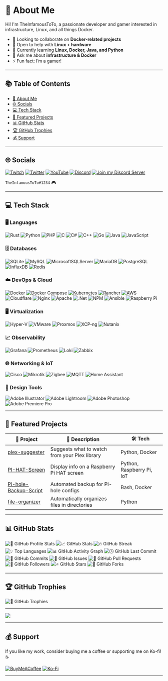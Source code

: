 # 💫 About Me

Hi! I'm TheInfamousToTo, a passionate developer and gamer interested in infrastructure, Linux, and all things Docker.

- 💞️ Looking to collaborate on **Docker-related projects**
- 🤝 Open to help with **Linux + hardware**
- 🌱 Currently learning **Linux, Docker, Java, and Python**
- 💬 Ask me about **infrastructure & Docker**
- ⚡ Fun fact: I’m a gamer!

---

## 📚 Table of Contents
- [💫 About Me](#-about-me)
- [🌐 Socials](#-socials)
- [💻 Tech Stack](#-tech-stack)
- [🚀 Featured Projects](#-featured-projects)
- [📊 GitHub Stats](#-github-stats)
- [🏆 GitHub Trophies](#-github-trophies)
- [💰 Support](#-support)

---

## 🌐 Socials
[![Twitch](https://img.shields.io/badge/Twitch-%239146FF.svg?logo=Twitch&logoColor=white)](https://twitch.tv/totostreamz)
[![Twitter](https://img.shields.io/badge/Twitter-%231DA1F2.svg?logo=Twitter&logoColor=white)](https://twitter.com/alsatrawitweets)
[![YouTube](https://img.shields.io/badge/YouTube-%23FF0000.svg?logo=YouTube&logoColor=white)](https://youtube.com/@TheInfamousToTo)
[![Discord](https://img.shields.io/badge/Discord-%237289DA.svg?logo=discord&logoColor=white)](https://discord.com/users/180424122596065280)
[![Join my Discord Server](https://img.shields.io/badge/Server-Join%20Community-%237289DA?logo=discord&logoColor=white)](https://discord.gg/CXqpB7gGsB)

`TheInfamousToTo#1234` 🎮

---

## 💻 Tech Stack

### 🖥️ Languages
![Rust](https://img.shields.io/badge/rust-%23000000.svg?style=plastic&logo=rust&logoColor=white)
![Python](https://img.shields.io/badge/python-3670A0?style=plastic&logo=python&logoColor=ffdd54)
![PHP](https://img.shields.io/badge/php-%23777BB4.svg?style=plastic&logo=php&logoColor=white)
![C](https://img.shields.io/badge/c-%2300599C.svg?style=plastic&logo=c&logoColor=white)
![C#](https://img.shields.io/badge/c%23-%23239120.svg?style=plastic&logo=c-sharp&logoColor=white)
![C++](https://img.shields.io/badge/c++-%2300599C.svg?style=plastic&logo=c%2B%2B&logoColor=white)
![Go](https://img.shields.io/badge/go-%2300ADD8.svg?style=plastic&logo=go&logoColor=white)
![Java](https://img.shields.io/badge/java-%23ED8B00.svg?style=plastic&logo=java&logoColor=white)
![JavaScript](https://img.shields.io/badge/javascript-%23323330.svg?style=plastic&logo=javascript&logoColor=%23F7DF1E)

### 🗄️ Databases
![SQLite](https://img.shields.io/badge/sqlite-%2307405e.svg?style=plastic&logo=sqlite&logoColor=white)
![MySQL](https://img.shields.io/badge/mysql-%2300f.svg?style=plastic&logo=mysql&logoColor=white)
![MicrosoftSQLServer](https://img.shields.io/badge/Microsoft%20SQL%20Sever-CC2927?style=plastic&logo=microsoft%20sql%20server&logoColor=white)
![MariaDB](https://img.shields.io/badge/MariaDB-003545?style=plastic&logo=mariadb&logoColor=white)
![PostgreSQL](https://img.shields.io/badge/postgresql-%23336791.svg?style=plastic&logo=postgresql&logoColor=white)
![InfluxDB](https://img.shields.io/badge/influxdb-%2300ADEF.svg?style=plastic&logo=influxdb&logoColor=white)
![Redis](https://img.shields.io/badge/redis-%23DD0031.svg?style=plastic&logo=redis&logoColor=white)

### ☁️ DevOps & Cloud
![Docker](https://img.shields.io/badge/docker-%230db7ed.svg?style=plastic&logo=docker&logoColor=white)
![Docker Compose](https://img.shields.io/badge/docker--compose-%230db7ed.svg?style=plastic&logo=docker&logoColor=white)
![Kubernetes](https://img.shields.io/badge/kubernetes-%23326ce5.svg?style=plastic&logo=kubernetes&logoColor=white)
![Rancher](https://img.shields.io/badge/rancher-%230075A8.svg?style=plastic&logo=rancher&logoColor=white)
![AWS](https://img.shields.io/badge/AWS-%23FF9900.svg?style=plastic&logo=amazon-aws&logoColor=white)
![Cloudflare](https://img.shields.io/badge/Cloudflare-F38020?style=plastic&logo=Cloudflare&logoColor=white)
![Nginx](https://img.shields.io/badge/nginx-%23009639.svg?style=plastic&logo=nginx&logoColor=white)
![Apache](https://img.shields.io/badge/apache-%23D42029.svg?style=plastic&logo=apache&logoColor=white)
![.Net](https://img.shields.io/badge/.NET-5C2D91?style=plastic&logo=.net&logoColor=white)
![NPM](https://img.shields.io/badge/NPM-%23000000.svg?style=plastic&logo=npm&logoColor=white)
![Ansible](https://img.shields.io/badge/ansible-%231A1918.svg?style=plastic&logo=ansible&logoColor=white)
![Raspberry Pi](https://img.shields.io/badge/-RaspberryPi-C51A4A?style=plastic&logo=Raspberry-Pi)

### 🖥️ Virtualization
![Hyper-V](https://img.shields.io/badge/Hyper--V-0078D7?style=plastic&logo=windows&logoColor=white)
![VMware](https://img.shields.io/badge/VMware-607078?style=plastic&logo=vmware&logoColor=white)
![Proxmox](https://img.shields.io/badge/Proxmox-EE7200?style=plastic&logo=proxmox&logoColor=white)
![XCP-ng](https://img.shields.io/badge/XCP--ng-0066CC?style=plastic&logo=xcp-ng&logoColor=white)
![Nutanix](https://img.shields.io/badge/Nutanix-024DA1?style=plastic&logo=nutanix&logoColor=white)

### 📈 Observability
![Grafana](https://img.shields.io/badge/grafana-F46800?style=plastic&logo=grafana&logoColor=white)
![Prometheus](https://img.shields.io/badge/prometheus-E6522C?style=plastic&logo=prometheus&logoColor=white)
![Loki](https://img.shields.io/badge/loki-0A0A0A?style=plastic&logo=loki&logoColor=white)
![Zabbix](https://img.shields.io/badge/zabbix-DC382D?style=plastic&logo=zabbix&logoColor=white)

### 🌐 Networking & IoT
![Cisco](https://img.shields.io/badge/cisco-1BA0D7?style=plastic&logo=cisco&logoColor=white)
![Mikrotik](https://img.shields.io/badge/mikrotik-FF6600?style=plastic&logo=mikrotik&logoColor=white)
![Zigbee](https://img.shields.io/badge/zigbee-EB0443?style=plastic&logo=zigbee&logoColor=white)
![MQTT](https://img.shields.io/badge/mqtt-660066?style=plastic&logo=mqtt&logoColor=white)
![Home Assistant](https://img.shields.io/badge/home%20assistant-41BDF5?style=plastic&logo=home-assistant&logoColor=white)

### 🎨 Design Tools
![Adobe Illustrator](https://img.shields.io/badge/adobeillustrator-%23FF9A00.svg?style=plastic&logo=adobeillustrator&logoColor=white)
![Adobe Lightroom](https://img.shields.io/badge/Adobe%20Lightroom-31A8FF.svg?style=plastic&logo=Adobe%20Lightroom&logoColor=white)
![Adobe Photoshop](https://img.shields.io/badge/adobephotoshop-%2331A8FF.svg?style=plastic&logo=adobephotoshop&logoColor=white)
![Adobe Premiere Pro](https://img.shields.io/badge/Adobe%20Premiere%20Pro-9999FF.svg?style=plastic&logo=Adobe%20Premiere%20Pro&logoColor=white)

---

## 🚀 Featured Projects

| 🚩 Project | 📝 Description | 🛠️ Tech |
| ------- | ----------- | ---- |
| [plex-suggester](https://github.com/TheInfamousToTo/plex-suggester) | Suggests what to watch from your Plex library | Python, Docker |
| [PI-HAT-Screen](https://github.com/TheInfamousToTo/PI-HAT-Screen) | Display info on a Raspberry Pi HAT screen | Python, Raspberry Pi, IoT |
| [Pi-hole-Backup-Script](https://github.com/TheInfamousToTo/Pi-hole-Backup-Script) | Automated backup for Pi-hole configs | Bash, Docker |
| [file-organizer](https://github.com/TheInfamousToTo/file-organizer) | Automatically organizes files in directories | Python |

---

## 📊 GitHub Stats

![🐙 GitHub Profile Stats](https://github-readme-stats.vercel.app/api?username=TheInfamousToTo&show_icons=true&theme=dark&hide_border=false&count_private=true)
![📈 GitHub Stats](https://github-readme-stats.vercel.app/api?username=TheInfamousToTo&theme=dark&hide_border=false&include_all_commits=true&count_private=true)
![🔥 GitHub Streak](https://github-readme-streak-stats.herokuapp.com/?user=TheInfamousToTo&theme=dark&hide_border=false)
![💡 Top Languages](https://github-readme-stats.vercel.app/api/top-langs/?username=TheInfamousToTo&theme=dark&hide_border=false&include_all_commits=true&count_private=true&layout=compact)
![📊 GitHub Activity Graph](https://activity-graph.herokuapp.com/graph?username=TheInfamousToTo&theme=react-dark&hide_border=true&area=true)
![🕒 GitHub Last Commit](https://img.shields.io/github/last-commit/TheInfamousToTo/TheInfamousToTo?style=flat-square&color=blue)
![📅 GitHub Commits](https://img.shields.io/github/commit-activity/m/TheInfamousToTo/TheInfamousToTo?style=flat-square&color=blue)
![🐞 GitHub Issues](https://img.shields.io/github/issues/TheInfamousToTo/TheInfamousToTo?style=flat-square&color=blue)
![🔀 GitHub Pull Requests](https://img.shields.io/github/issues-pr/TheInfamousToTo/TheInfamousToTo?style=flat-square&color=blue)
![👥 GitHub Followers](https://img.shields.io/github/followers/TheInfamousToTo?style=social)
![⭐ GitHub Stars](https://img.shields.io/github/stars/TheInfamousToTo?style=social)
![🍴 GitHub Forks](https://img.shields.io/github/forks/TheInfamousToTo?style=social)

---

## 🏆 GitHub Trophies

![🏅 GitHub Trophies](https://github-profile-trophy.vercel.app/?username=TheInfamousToTo&theme=discord&no-frame=false&no-bg=false&margin-w=4)

---

[![](https://visitcount.itsvg.in/api?id=TheInfamousToTo&icon=0&color=11)](https://visitcount.itsvg.in)

---

## 💰 Support

If you like my work, consider buying me a coffee or supporting me on Ko-fi! ☕

[![BuyMeACoffee](https://img.shields.io/badge/Buy%20Me%20a%20Coffee-ffdd00?style=for-the-badge&logo=buy-me-a-coffee&logoColor=black)](https://buymeacoffee.com/TheInfamousToTo)
[![Ko-Fi](https://img.shields.io/badge/Ko--fi-F16061?style=for-the-badge&logo=ko-fi&logoColor=white)](https://ko-fi.com/theinfamoustoto)

---

<!-- Proudly created with GPRM ( https://gprm.itsvg.in ) -->

